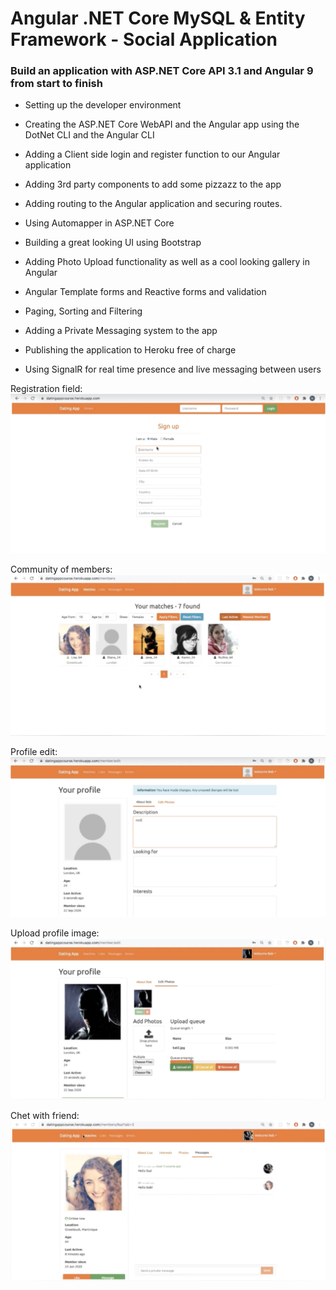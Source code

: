 # Angular .NET Core MySQL & Entity Framework - Social Application

<h3>Build an application with ASP.NET Core API 3.1 and Angular 9 from start to finish</h3>

- Setting up the developer environment

- Creating the ASP.NET Core WebAPI and the Angular app using the DotNet CLI and the Angular CLI

- Adding a Client side login and register function to our Angular application

- Adding 3rd party components to add some pizzazz to the app

- Adding routing to the Angular application and securing routes.

- Using Automapper in ASP.NET Core

- Building a great looking UI using Bootstrap

- Adding Photo Upload functionality as well as a cool looking gallery in Angular

- Angular Template forms and Reactive forms and validation

- Paging, Sorting and Filtering

- Adding a Private Messaging system to the app

- Publishing the application to Heroku free of charge

- Using SignalR for real time presence and live messaging between users

Registration field:
<img alt="Registration endpoint" src="DatingApp Register.png" />

Community of members:
<img alt="DatingApp Members" src="DatingApp Members.png" />

Profile edit:
<img alt="DatingApp Member Edit" src="DatingApp Member Edit.png" />

Upload profile image:
<img alt="DatingApp Image Upload" src="DatingApp Image Upload.png" />

Chet with friend:
<img alt="DatingApp Messages System" src="DatingApp Messages System.png" />
